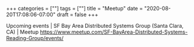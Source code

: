 +++
categories = [""]
tags = [""]
title = "Meetup"
date = "2020-08-20T17:08:06-07:00"
draft = false
+++

Upcoming events | SF Bay Area Distributed Systems Group (Santa Clara, CA) | Meetup
https://www.meetup.com/SF-BayArea-Distributed-Systems-Reading-Group/events/
